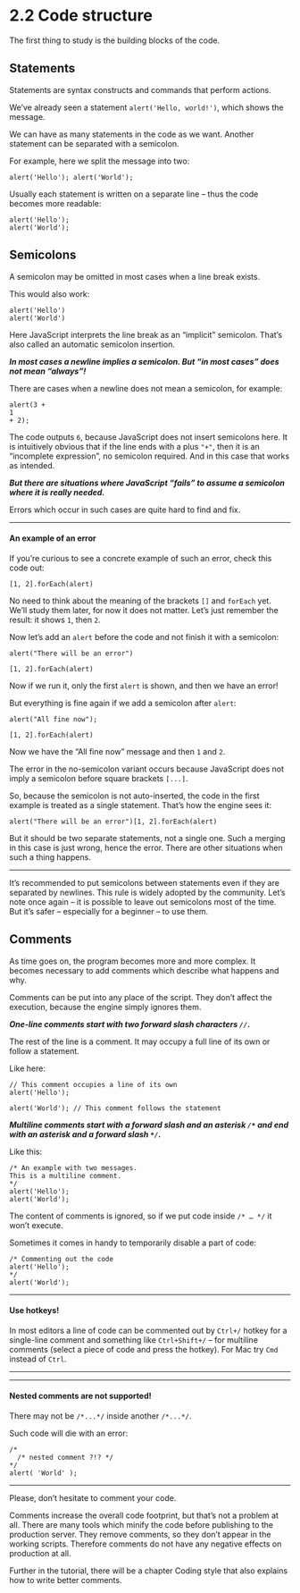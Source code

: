 # 2.2 Code structure

The first thing to study is the building blocks of the code.

## Statements

Statements are syntax constructs and commands that perform actions.

We’ve already seen a statement `alert('Hello, world!')`, which shows the message.

We can have as many statements in the code as we want. Another statement can be separated with a semicolon.

For example, here we split the message into two:

```
alert('Hello'); alert('World');
```

Usually each statement is written on a separate line – thus the code becomes more readable:

```
alert('Hello');
alert('World');
```

## Semicolons

A semicolon may be omitted in most cases when a line break exists.

This would also work:

```
alert('Hello')
alert('World')
```

Here JavaScript interprets the line break as an “implicit” semicolon. That’s also called an automatic semicolon insertion.

***In most cases a newline implies a semicolon. But “in most cases” does not mean “always”!***

There are cases when a newline does not mean a semicolon, for example:

```
alert(3 +
1
+ 2);
```

The code outputs `6`, because JavaScript does not insert semicolons here. It is intuitively obvious that if the line ends with a plus `"+"`, then it is an “incomplete expression”, no semicolon required. And in this case that works as intended.

***But there are situations where JavaScript “fails” to assume a semicolon where it is really needed.***

Errors which occur in such cases are quite hard to find and fix.

***

#### An example of an error

If you’re curious to see a concrete example of such an error, check this code out:

```
[1, 2].forEach(alert)
```
No need to think about the meaning of the brackets `[]` and `forEach` yet. We’ll study them later, for now it does not matter. Let’s just remember the result: it shows `1`, then `2`.

Now let’s add an `alert` before the code and not finish it with a semicolon:

```
alert("There will be an error")

[1, 2].forEach(alert)
```
Now if we run it, only the first `alert` is shown, and then we have an error!

But everything is fine again if we add a semicolon after `alert`:

```
alert("All fine now");

[1, 2].forEach(alert)
```
Now we have the “All fine now” message and then `1` and `2`.

The error in the no-semicolon variant occurs because JavaScript does not imply a semicolon before square brackets `[...]`.

So, because the semicolon is not auto-inserted, the code in the first example is treated as a single statement. That’s how the engine sees it:

```
alert("There will be an error")[1, 2].forEach(alert)
```
But it should be two separate statements, not a single one. Such a merging in this case is just wrong, hence the error. There are other situations when such a thing happens.

***

It’s recommended to put semicolons between statements even if they are separated by newlines. This rule is widely adopted by the community. Let’s note once again – it is possible to leave out semicolons most of the time. But it’s safer – especially for a beginner – to use them.

## Comments

As time goes on, the program becomes more and more complex. It becomes necessary to add comments which describe what happens and why.

Comments can be put into any place of the script. They don’t affect the execution, because the engine simply ignores them.

***One-line comments start with two forward slash characters `//`.***

The rest of the line is a comment. It may occupy a full line of its own or follow a statement.

Like here:

```
// This comment occupies a line of its own
alert('Hello');

alert('World'); // This comment follows the statement
```

***Multiline comments start with a forward slash and an asterisk `/*` and end with an asterisk and a forward slash `*/`.***

Like this:

```
/* An example with two messages.
This is a multiline comment.
*/
alert('Hello');
alert('World');
```

The content of comments is ignored, so if we put code inside `/* … */` it won’t execute.

Sometimes it comes in handy to temporarily disable a part of code:

```
/* Commenting out the code
alert('Hello');
*/
alert('World');
```

***

#### Use hotkeys!

In most editors a line of code can be commented out by `Ctrl+/` hotkey for a single-line comment and something like `Ctrl+Shift+/` – for multiline comments (select a piece of code and press the hotkey). For Mac try `Cmd` instead of `Ctrl`.

***

***

#### Nested comments are not supported!
There may not be `/*...*/` inside another `/*...*/`.

Such code will die with an error:

```
/*
  /* nested comment ?!? */
*/
alert( 'World' );
```

***

Please, don’t hesitate to comment your code.

Comments increase the overall code footprint, but that’s not a problem at all. There are many tools which minify the code before publishing to the production server. They remove comments, so they don’t appear in the working scripts. Therefore comments do not have any negative effects on production at all.

Further in the tutorial, there will be a chapter Coding style that also explains how to write better comments.
